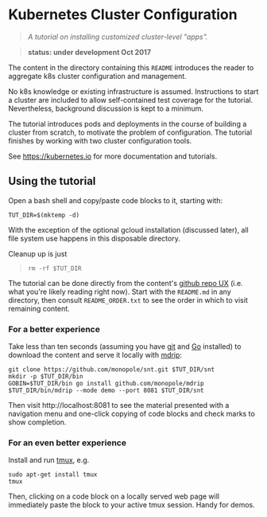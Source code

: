 # Kubernetes Cluster Configuration

> _A tutorial on installing customized cluster-level
> "apps"._

> __status: under development Oct 2017__

The content in the directory containing this `README`
introduces the reader to aggregate k8s cluster
configuration and management.

No k8s knowledge or existing infrastructure is assumed.
Instructions to start a cluster are included to allow
self-contained test coverage for the tutorial.
Nevertheless, background discussion is kept to a
minimum.

The tutorial introduces pods and deployments in the
course of building a cluster from scratch, to motivate
the problem of configuration.  The tutorial finishes by
working with two cluster configuration tools.

See https://kubernetes.io for more documentation and
tutorials.

## Using the tutorial

Open a bash shell and copy/paste code blocks to it,
starting with:

<!-- @makeTutorialWorkingDirectory-->
```
TUT_DIR=$(mktemp -d)
```
With the exception of the optional gcloud installation
(discussed later), all file system use
happens in this disposable directory.

Cleanup up is just

> ```
> rm -rf $TUT_DIR
> ```

The tutorial can be done directly from the content's
[github repo UX](https://github.com/monopole/snt)
(i.e. what you're likely reading right now).  Start
with the `README.md` in any directory, then consult
`README_ORDER.txt` to see the order in which to visit
remaining content.

### For a better experience

Take less than ten seconds (assuming you have
[git](https://git-scm.com/downloads) and
[Go](https://golang.org/doc/install) installed) to
download the content and serve it locally with
[mdrip](https://github.com/monopole/mdrip):

```
git clone https://github.com/monopole/snt.git $TUT_DIR/snt
mkdir -p $TUT_DIR/bin
GOBIN=$TUT_DIR/bin go install github.com/monopole/mdrip
$TUT_DIR/bin/mdrip --mode demo --port 8081 $TUT_DIR/snt
```

Then visit http://localhost:8081 to see the material
presented with a navigation menu and one-click copying
of code blocks and check marks to show completion.

### For an even better experience

Install and run [tmux](https://github.com/tmux/tmux/wiki),
e.g.

```
sudo apt-get install tmux
tmux
```

Then, clicking on a code block on a locally served web
page will immediately paste the block to your active
tmux session.  Handy for demos.
